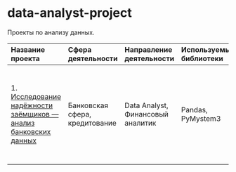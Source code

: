 # data-analyst-project
Проекты по анализу данных.

| Название проекта | Сфера деятельности | Направление деятельности | Используемые библиотеки | Описание | 
| :-------------------- | :-------------------- | :-------------------- | :-------------------- | :-------------------- |
|1. [Исследование надёжности заёмщиков — анализ банковских данных](credit_scoring/credit_scoring.ipynb)| Банковская сфера, кредитование | Data Analyst, Финансовый аналитик | Pandas, PyMystem3 | На основе статистики о платёжеспособности клиентов исследовать влияет ли семейное положение и количество детей клиента на факт возврата кредита в срок. |
